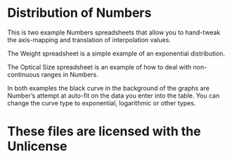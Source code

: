 # Distribution of Numbers
This is two example Numbers spreadsheets that allow you to hand-tweak the axis-mapping and translation of interpolation values.

The Weight spreadsheet is a simple example of an exponential distribution.

The Optical Size spreadsheet is an example of how to deal with non-continuous ranges in Numbers.

In both examples the black curve in the background of the graphs are Number’s attempt at auto-fit on the data you enter into the table. You can change the curve type to exponential, logarithmic or other types.

# These files are licensed with the Unlicense